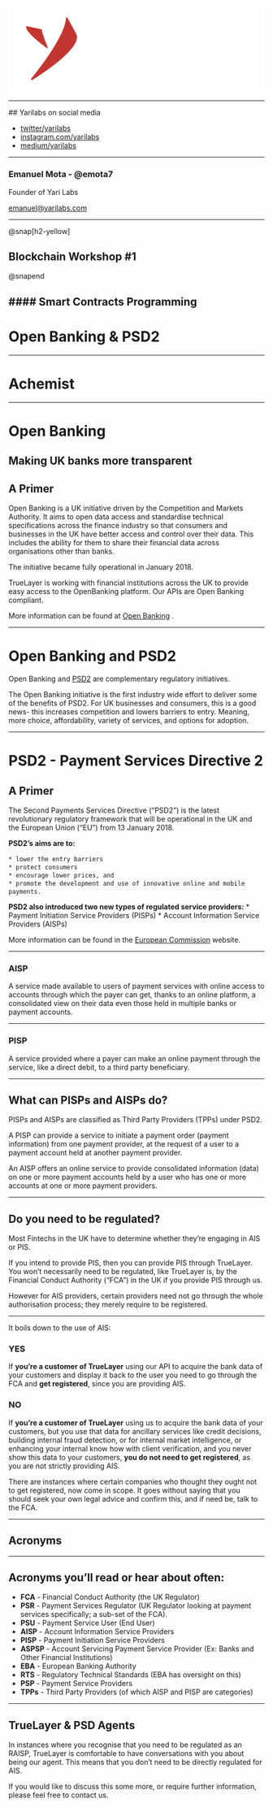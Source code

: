
![Yarilabs](assets/yarilabs_logo_vH_signature_neg_transp.png)

---

## Yarilabs on social media
* [twitter/yarilabs](https://twitter.com/yarilabs)
* [instagram.com/yarilabs](https://instagram.com/yarilabs)
* [medium/yarilabs](https://medium.com/yarilabs)

---

### Emanuel Mota - @emota7

Founder of Yari Labs

emanuel@yarilabs.com 


---
@snap[h2-yellow]
## Blockchain Workshop #1
@snapend

#### Smart Contracts Programming
---

# Open Banking & PSD2 

---

# Achemist


---

# Open Banking
## Making UK banks more transparent
## A Primer
Open Banking is a UK initiative driven by the Competition and Markets Authority. It aims to open data access and standardise technical specifications across the finance industry so that consumers and businesses in the UK have better access and control over their data. This includes the ability for them to share their financial data across organisations other than banks.

The initiative became fully operational in January 2018.

TrueLayer is working with financial institutions across the UK to provide easy access to the OpenBanking platform. Our APIs are Open Banking compliant.

More information can be found at  [Open Banking](https://www.openbanking.org.uk/) .

---

# Open Banking and PSD2
Open Banking and  [PSD2](https://truelayer.com/psd2/)  are complementary regulatory initiatives.

The Open Banking initiative is the first industry wide effort to deliver some of the benefits of PSD2. For UK businesses and consumers, this is a good news- this increases competition and lowers barriers to entry. Meaning, more choice, affordability, variety of services, and options for adoption.



---

# PSD2 - Payment Services Directive 2
## A Primer
The Second Payments Services Directive (“PSD2”) is the latest revolutionary regulatory framework that will be operational in the UK and the European Union (“EU”) from 13 January 2018.

**PSD2’s aims are to:**

	* lower the entry barriers
	* protect consumers
	* encourage lower prices, and
	* promote the development and use of innovative online and mobile payments.

**PSD2 also introduced two new types of regulated service providers:**
	* Payment Initiation Service Providers (PISPs)
	* Account Information Service Providers (AISPs)

More information can be found in the  [European Commission](https://ec.europa.eu/info/law/payment-services-psd-2-directive-eu-2015-2366_en) website.

---

### AISP
A service made available to users of payment services with online access to accounts through which the payer can get, thanks to an online platform, a consolidated view on their data even those held in multiple banks or payment accounts.

---

### PISP
A service provided where a payer can make an online payment through the service, like a direct debit, to a third party beneficiary.

---

## What can PISPs and AISPs do?
PISPs and AISPs are classified as Third Party Providers (TPPs) under PSD2.

A PISP can provide a service to initiate a payment order (payment information) from one payment provider, at the request of a user to a payment account held at another payment provider.

An AISP offers an online service to provide consolidated information (data) on one or more payment accounts held by a user who has one or more accounts at one or more payment providers.

---

## Do you need to be regulated?
Most Fintechs in the UK have to determine whether they’re engaging in AIS or PIS.

If you intend to provide PIS, then you can provide PIS through TrueLayer. You won’t necessarily need to be regulated, like TrueLayer is, by the Financial Conduct Authority (“FCA”) in the UK if you provide PIS through us.

However for AIS providers, certain providers need not go through the whole authorisation process; they merely require to be registered.

---

It boils down to the use of AIS:


### YES
If **you’re a customer of TrueLayer** using our API to acquire the bank data of your customers and display it back to the user you need to go through the FCA and **get registered**, since you are providing AIS.

### NO

If **you’re a customer of TrueLayer** using us to acquire the bank data of your customers, but you use that data for ancillary services like credit decisions, building internal fraud detection, or for internal market intelligence, or enhancing your internal know how with client verification, and you never show this data to your customers, **you do not need to get registered**, as you are not strictly providing AIS.

There are instances where certain companies who thought they ought not to get registered, now come in scope. It goes without saying that you should seek your own legal advice and confirm this, and if need be, talk to the FCA.

---

## Acronyms

---

## Acronyms you’ll read or hear about often:
* **FCA** 	- Financial Conduct Authority (the UK Regulator)
* **PSR** 	- Payment Services Regulator (UK Regulator looking at payment 	services specifically; a sub-set of the FCA).
* **PSU** 	- Payment Service User (End User)
* **AISP** 	- Account Information Service Providers
* **PISP**	- Payment Initiation Service Providers
* **ASPSP** - Account Servicing Payment Service Provider (Ex: Banks and Other Financial Institutions)
* **EBA** 	- European Banking Authority
* **RTS** 	- Regulatory Technical Standards (EBA has oversight on this)
* **PSP** 	- Payment Service Providers
* **TPPs** 	- Third Party Providers (of which AISP and PISP are categories)

---

## TrueLayer & PSD Agents
In instances where you recognise that you need to be regulated as an RAISP, TrueLayer is comfortable to have conversations with you about being our agent. This means that you don’t need to be directly regulated for AIS.

If you would like to discuss this some more, or require further information, please feel free to contact us.

